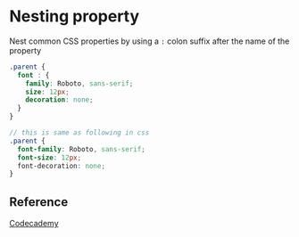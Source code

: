 # Nesting property

Nest common CSS properties by using a `:` colon suffix after the name of the property

```scss
.parent {
  font : {
    family: Roboto, sans-serif;
    size: 12px;
    decoration: none;
  }
}

// this is same as following in css
.parent {
  font-family: Roboto, sans-serif;
  font-size: 12px;
  font-decoration: none;
}
```

## Reference

[Codecademy](www.codecademy.com)
